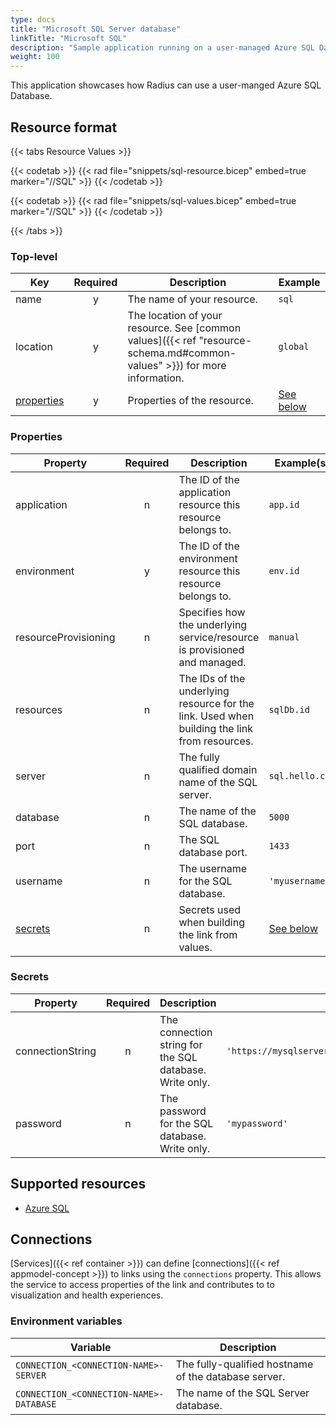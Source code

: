 ```yaml
---
type: docs
title: "Microsoft SQL Server database"
linkTitle: "Microsoft SQL"
description: "Sample application running on a user-managed Azure SQL Database"
weight: 100
---
```


This application showcases how Radius can use a user-manged Azure SQL Database.

## Resource format

{{< tabs Resource Values >}}

{{< codetab >}}
{{< rad file="snippets/sql-resource.bicep" embed=true marker="//SQL" >}}
{{< /codetab >}}

{{< codetab >}}
{{< rad file="snippets/sql-values.bicep" embed=true marker="//SQL" >}}
{{< /codetab >}}

{{< /tabs >}}

### Top-level

| Key  | Required | Description | Example |
|------|:--------:|-------------|---------|
| name | y | The name of your resource. | `sql`
| location | y | The location of your resource. See [common values]({{< ref "resource-schema.md#common-values" >}}) for more information. | `global`
| [properties](#properties) | y | Properties of the resource. | [See below](#properties)

### Properties

| Property | Required | Description | Example(s) |
|----------|:--------:|-------------|------------|
| application | n | The ID of the application resource this resource belongs to. | `app.id`
| environment | y | The ID of the environment resource this resource belongs to. | `env.id`
| resourceProvisioning | n | Specifies how the underlying service/resource is provisioned and managed. | `manual`
| resources  | n | The IDs of the underlying resource for the link. Used when building the link from resources. | `sqlDb.id`
| server | n | The fully qualified domain name of the SQL server. | `sql.hello.com`
| database | n | The name of the SQL database. | `5000`
| port | n | The SQL database port. | `1433`
| username | n | The username for the SQL database. | `'myusername'`
| [secrets](#secrets) | n | Secrets used when building the link from values. | [See below](#secrets)

### Secrets

| Property | Required | Description | Example(s) |
|----------|:--------:|-------------|------------|
| connectionString | n | The connection string for the SQL database. Write only. | `'https://mysqlserver.cluster.svc.local,password=*****,....'`
| password | n | The password for the SQL database. Write only. | `'mypassword'`

## Supported resources

- [Azure SQL](https://docs.microsoft.com/en-us/azure/azure-sql/)

## Connections

[Services]({{< ref container >}}) can define [connections]({{< ref appmodel-concept >}}) to links using the `connections` property. This allows the service to access properties of the link and contributes to to visualization and health experiences.

### Environment variables

| Variable | Description |
|----------|-------------|
| `CONNECTION_<CONNECTION-NAME>-SERVER` | The fully-qualified hostname of the database server. |
| `CONNECTION_<CONNECTION-NAME>-DATABASE` | The name of the SQL Server database. |
